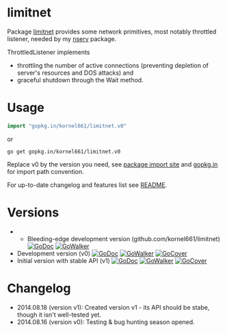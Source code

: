 limitnet
========

Package [limitnet](https://gopkg.in/kornel661/limitnet.v0) provides some network primitives, most notably throttled listener, needed by my [nserv](https://github.com/kornel661/nserv) package.

ThrottledListener implements
* throttling the number of active connections (preventing depletion of server's resources and DOS attacks) and
* graceful shutdown through the Wait method.


Usage
=====

```go
import "gopkg.in/kornel661/limitnet.v0"
```
or
```
go get gopkg.in/kornel661/limitnet.v0
```
Replace v0 by the version you need, see [package import site](https://gopkg.in/kornel661/limitnet.v0) and [gopkg.in](https://labix.org/gopkg.in) for import path convention.

For up-to-date changelog and features list see [README](https://github.com/kornel661/limitnet/blob/master/README.md).


Versions
========

* * Bleeding-edge development version (github.com/kornel661/limitnet)
 [![GoDoc](https://godoc.org/github.com/kornel661/limitnet?status.svg)](https://godoc.org/github.com/kornel661/limitnet)  [![GoWalker](https://gowalker.org/api/v1/badge)](https://gowalker.org/github.com/kornel661/limitnet)
* Development version (v0)
  [![GoDoc](https://godoc.org/gopkg.in/kornel661/limitnet.v0?status.svg)](https://godoc.org/gopkg.in/kornel661/limitnet.v0) [![GoWalker](https://gowalker.org/api/v1/badge)](https://gowalker.org/gopkg.in/kornel661/limitnet.v0) [![GoCover](http://gocover.io/_badge/gopkg.in/kornel661/limitnet.v0)](http://gocover.io/gopkg.in/kornel661/limitnet.v0)
* Initial version with stable API (v1)
  [![GoDoc](https://godoc.org/gopkg.in/kornel661/limitnet.v1?status.svg)](https://godoc.org/gopkg.in/kornel661/limitnet.v1) [![GoWalker](https://gowalker.org/api/v1/badge)](https://gowalker.org/gopkg.in/kornel661/limitnet.v1) [![GoCover](http://gocover.io/_badge/gopkg.in/kornel661/limitnet.v1)](http://gocover.io/gopkg.in/kornel661/limitnet.v1)

Changelog
=========

* 2014.08.18 (version v1): Created version v1 - its API should be stabe, though
  it isn't well-tested yet.
* 2014.08.16 (version v0): Testing & bug hunting season opened.
